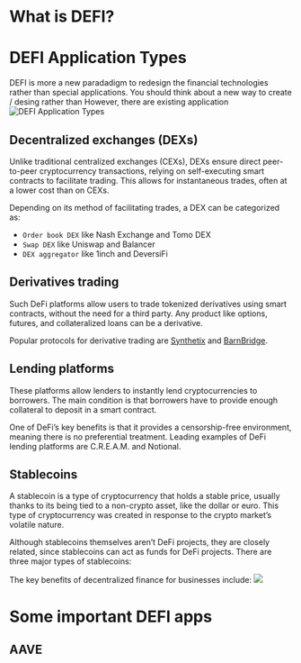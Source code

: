 # What is DEFI?

# DEFI Application Types
DEFI is more a new paradadigm to redesign the financial technologies rather than special applications. You should think about a new way to create / desing rather than 
However, there are existing application
![DEFI Application Types](https://www.apriorit.com/images/articles/defi/defi-application-types.jpg)

## Decentralized exchanges (DEXs)
Unlike traditional centralized exchanges (CEXs), DEXs ensure direct peer-to-peer cryptocurrency transactions, relying on self-executing smart contracts to facilitate trading. This allows for instantaneous trades, often at a lower cost than on CEXs.

Depending on its method of facilitating trades, a DEX can be categorized as:

- `Order book DEX` like Nash Exchange and Tomo DEX
- `Swap DEX` like Uniswap and Balancer
- `DEX aggregator` like 1inch and DeversiFi

## Derivatives trading
Such DeFi platforms allow users to trade tokenized derivatives using smart contracts, without the need for a third party. Any product like options, futures, and collateralized loans can be a derivative.

Popular protocols for derivative trading are [Synthetix](https://synthetix.io/) and [BarnBridge](https://barnbridge.com/).

## Lending platforms
These platforms allow lenders to instantly lend cryptocurrencies to borrowers. The main condition is that borrowers have to provide enough collateral to deposit in a smart contract.

One of DeFi’s key benefits is that it provides a censorship-free environment, meaning there is no preferential treatment. Leading examples of DeFi lending platforms are C.R.E.A.M. and Notional.

## Stablecoins

A stablecoin is a type of cryptocurrency that holds a stable price, usually thanks to its being tied to a non-crypto asset, like the dollar or euro. This type of cryptocurrency was created in response to the crypto market’s volatile nature.

Although stablecoins themselves aren’t DeFi projects, they are closely related, since stablecoins can act as funds for DeFi projects. There are three major types of stablecoins: 


The key benefits of decentralized finance for businesses include: 
![](https://www.apriorit.com/images/articles/defi/6-common-benefits-of-defi-solutions.jpg)  



# Some important DEFI apps
## AAVE
